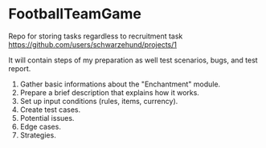 # FootballTeamGame
Repo for storing tasks regardless to recruitment task
https://github.com/users/schwarzehund/projects/1

It will contain steps of my preparation as well test scenarios, bugs, and test report.


1. Gather basic informations about the "Enchantment" module.
2. Prepare a brief description that explains how it works.
3. Set up input conditions (rules, items, currency).
4. Create test cases.
5. Potential issues.
6. Edge cases.
7. Strategies.